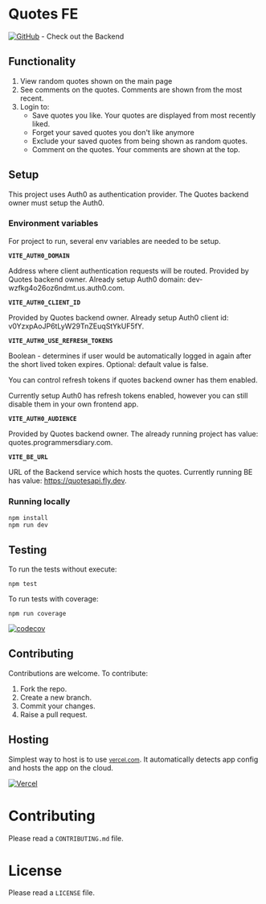 # Quotes FE

[![GitHub](https://img.shields.io/badge/GitHub-EvalVis/QuotesBE-black?style=flat&logo=github)](https://github.com/EvalVis/QuotesBE) - Check out the Backend

## Functionality
 1. View random quotes shown on the main page
 2. See comments on the quotes. Comments are shown from the most recent.
 3. Login to:
      - Save quotes you like. Your quotes are displayed from most recently liked.
      - Forget your saved quotes you don't like anymore
      - Exclude your saved quotes from being shown as random quotes.
      - Comment on the quotes. Your comments are shown at the top.

## Setup
This project uses Auth0 as authentication provider. The Quotes backend owner must setup the Auth0.

### Environment variables
For project to run, several env variables are needed to be setup.

**`VITE_AUTH0_DOMAIN`**

Address where client authentication requests will be routed. Provided by Quotes backend owner.
Already setup Auth0 domain: dev-wzfkg4o26oz6ndmt.us.auth0.com.

**`VITE_AUTH0_CLIENT_ID`**

Provided by Quotes backend owner.
Already setup Auth0 client id: v0YzxpAoJP6tLyW29TnZEuqStYkUF5fY.

**`VITE_AUTH0_USE_REFRESH_TOKENS`**

Boolean - determines if user would be automatically logged in again after the short lived token expires. Optional: default value is false.

You can control refresh tokens if quotes backend owner has them enabled.

Currently setup Auth0 has refresh tokens enabled, however you can still disable them in your own frontend app.

**`VITE_AUTH0_AUDIENCE`**

Provided by Quotes backend owner. The already running project has value: quotes.programmersdiary.com.

**`VITE_BE_URL`**

URL of the Backend service which hosts the quotes. Currently running BE has value: https://quotesapi.fly.dev.

### Running locally
```
npm install
npm run dev
```

## Testing
To run the tests without execute:
```
npm test
```
To run tests with coverage:
```
npm run coverage
```

[![codecov](https://codecov.io/github/EvalVis/QuotesFE/graph/badge.svg?token=R9X2SJQ259)](https://codecov.io/github/EvalVis/QuotesFE)

## Contributing
Contributions are welcome. To contribute:
1. Fork the repo.
2. Create a new branch.
3. Commit your changes.
4. Raise a pull request.

## Hosting
Simplest way to host is to use [<small>vercel.com</small>](https://vercel.com). It automatically detects app config and hosts the app on the cloud.


[![Vercel](https://img.shields.io/badge/Deployed_on-Vercel-black?style=for-the-badge&logo=vercel)](https://quotes.programmersdiary.com/)

# Contributing

Please read a `CONTRIBUTING.md` file.

# License

Please read a `LICENSE` file.